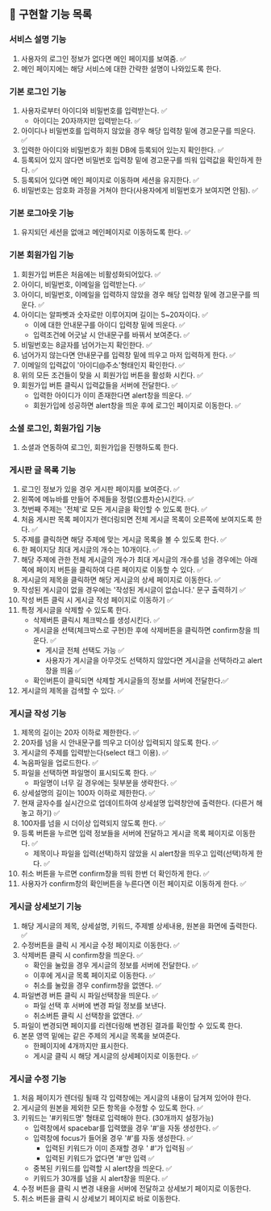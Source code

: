 ## 🚀 구현할 기능 목록

### **서비스 설명 기능**

1. 사용자의 로그인 정보가 없다면 메인 페이지를 보여줌. ✅
2. 메인 페이지에는 해당 서비스에 대한 간략한 설명이 나와있도록 한다.

### 기본 로그인 기능

1. 사용자로부터 아이디와 비밀번호를 입력받는다. ✅
   - 아이디는 20자까지만 입력받는다. ✅
2. 아이디나 비밀번호를 입력하지 않았을 경우 해당 입력창 밑에 경고문구를 띄운다. ✅
3. 입력한 아이디와 비밀번호가 회원 DB에 등록되어 있는지 확인한다. ✅
4. 등록되어 있지 않다면 비밀번호 입력창 밑에 경고문구를 띄워 입력값을 확인하게 한다. ✅
5. 등록되어 있다면 메인 페이지로 이동하며 세션을 유지한다. ✅
6. 비밀번호는 암호화 과정을 거쳐야 한다(사용자에게 비밀번호가 보여지면 안됨). ✅

### 기본 로그아웃 기능

1. 유지되던 세션을 없애고 메인페이지로 이동하도록 한다. ✅

### 기본 회원가입 기능

1. 회원가입 버튼은 처음에는 비활성화되어있다. ✅
2. 아이디, 비밀번호, 이메일을 입력받는다. ✅
3. 아이디, 비밀번호, 이메일을 입력하지 않았을 경우 해당 입력창 밑에 경고문구를 띄운다. ✅
4. 아이디는 알파벳과 숫자로만 이루어지며 길이는 5~20자이다. ✅
   - 이에 대한 안내문구를 아이디 입력창 밑에 띄운다. ✅
   - 입력조건에 어긋날 시 안내문구를 바꿔서 보여준다. ✅
5. 비밀번호는 8글자를 넘어가는지 확인한다. ✅
6. 넘어가지 않는다면 안내문구를 입력창 밑에 띄우고 마저 입력하게 한다. ✅
7. 이메일의 입력값이 '아이디@주소'형태인지 확인한다. ✅
8. 위의 모든 조건들이 맞을 시 회원가입 버튼을 활성화 시킨다. ✅
9. 회원가입 버튼 클릭시 입력값들을 서버에 전달한다. ✅
   - 입력한 아이디가 이미 존재한다면 alert창을 띄운다. ✅
   - 회원가입에 성공하면 alert창을 띄운 후에 로그인 페이지로 이동한다. ✅

### 소셜 로그인, 회원가입 기능

1. 소셜과 연동하여 로그인, 회원가입을 진행하도록 한다.

### 게시판 글 목록 기능

1. 로그인 정보가 있을 경우 게시판 페이지를 보여준다. ✅
2. 왼쪽에 메뉴바를 만들어 주제들을 정렬(오름차순)시킨다. ✅
3. 첫번째 주제는 '전체'로 모든 게시글을 확인할 수 있도록 한다. ✅
4. 처음 게시판 목록 페이지가 렌더링되면 전체 게시글 목록이 오른쪽에 보여지도록 한다. ✅
5. 주제를 클릭하면 해당 주제에 맞는 게시글 목록을 볼 수 있도록 한다. ✅
6. 한 페이지당 최대 게시글의 개수는 10개이다. ✅
7. 해당 주제에 관한 전체 게시글의 개수가 최대 게시글의 개수를 넘을 경우에는 아래쪽에 페이지 버튼을 클릭하여 다른 페이지로 이동할 수 있다. ✅
8. 게시글의 제목을 클릭하면 해당 게시글의 상세 페이지로 이동한다. ✅
9. 작성된 게시글이 없을 경우에는 '작성된 게시글이 없습니다.' 문구 출력하기 ✅
10. 작성 버튼 클릭 시 게시글 작성 페이지로 이동하기 ✅
11. 특정 게시글을 삭제할 수 있도록 한다.
    - 삭제버튼 클릭시 체크박스를 생성시킨다. ✅
    - 게시글을 선택(체크박스로 구현)한 후에 삭제버튼을 클릭하면 confirm창을 띄운다. ✅
      - 게시글 전체 선택도 가능 ✅
      - 사용자가 게시글을 아무것도 선택하지 않았다면 게시글을 선택하라고 alert창을 띄움 ✅
    - 확인버튼이 클릭되면 삭제할 게시글들의 정보를 서버에 전달한다.✅
12. 게시글의 제목을 검색할 수 있다. ✅

### 게시글 작성 기능

1. 제목의 길이는 20자 이하로 제한한다. ✅
2. 20자를 넘을 시 안내문구를 띄우고 더이상 입력되지 않도록 한다. ✅
3. 게시글의 주제를 입력받는다(select 태그 이용). ✅
4. 녹음파일을 업로드한다. ✅
5. 파일을 선택하면 파일명이 표시되도록 한다. ✅
   - 파일명이 너무 길 경우에는 뒷부분을 생략한다. ✅
6. 상세설명의 길이는 100자 이하로 제한한다. ✅
7. 현재 글자수를 실시간으로 업데이트하여 상세설명 입력창안에 출력한다. (다른거 해놓고 하기) ✅
8. 100자를 넘을 시 더이상 입력되지 않도록 한다. ✅
9. 등록 버튼을 누르면 입력 정보들을 서버에 전달하고 게시글 목록 페이지로 이동한다. ✅
   - 제목이나 파일을 입력(선택)하지 않았을 시 alert창을 띄우고 입력(선택)하게 한다. ✅
10. 취소 버튼을 누르면 confirm창을 띄워 한번 더 확인하게 한다. ✅
11. 사용자가 confirm창의 확인버튼을 누른다면 이전 페이지로 이동하게 한다. ✅

### 게시글 상세보기 기능

1. 해당 게시글의 제목, 상세설명, 키워드, 주제별 상세내용, 원본을 화면에 출력한다. ✅
2. 수정버튼을 클릭 시 게시글 수정 페이지로 이동한다. ✅
3. 삭제버튼 클릭 시 confirm창을 띄운다. ✅
   - 확인을 눌렀을 경우 게시글의 정보를 서버에 전달한다. ✅
   - 이후에 게시글 목록 페이지로 이동한다. ✅
   - 취소를 눌렀을 경우 confirm창을 없앤다. ✅
4. 파일변경 버튼 클릭 시 파일선택창을 띄운다. ✅
   - 파일 선택 후 서버에 변경 파일 정보를 보낸다.
   - 취소버튼 클릭 시 선택창을 없앤다. ✅
5. 파일이 변경되면 페이지를 리렌더링해 변경된 결과를 확인할 수 있도록 한다.
6. 본문 영역 밑에는 같은 주제의 게시글 목록을 보여준다.
   - 한페이지에 4개까지만 표시한다.
   - 게시글 클릭 시 해당 게시글의 상세페이지로 이동한다. ✅

### 게시글 수정 기능

1. 처음 페이지가 렌더링 될때 각 입력창에는 게시글의 내용이 담겨져 있어야 한다.
2. 게시글의 원본을 제외한 모든 항목을 수정할 수 있도록 한다. ✅
3. 키워드는 '#키워드명' 형태로 입력해야 한다. (30개까지 설정가능)
   - 입력창에서 spacebar를 입력했을 경우 '#'을 자동 생성한다. ✅
   - 입력창에 focus가 들어올 경우 '#'를 자동 생성한다. ✅
     - 입력된 키워드가 이미 존재할 경우 ' #'가 입력됨 ✅
     - 입력된 키워드가 없다면 '#'만 입력 ✅
   - 중복된 키워드를 입력할 시 alert창을 띄운다. ✅
   - 키워드가 30개를 넘을 시 alert창을 띄운다. ✅
4. 수정 버튼을 클릭 시 변경 내용을 서버에 전달하고 상세보기 페이지로 이동한다.
5. 취소 버튼을 클릭 시 상세보기 페이지로 바로 이동한다.
